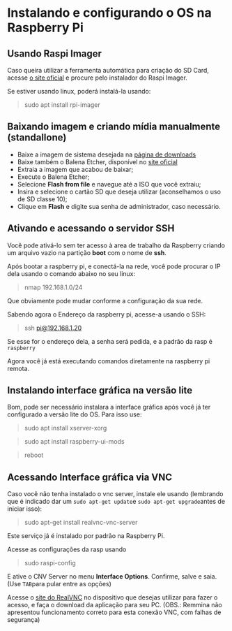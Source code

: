 # Instalando e configurando o OS na Raspberry Pi

## Usando Raspi Imager

Caso queira utilizar a ferramenta automática para criação do SD Card, acesse [o site oficial](https://www.raspberrypi.org/software/) e procure pelo instalador do Raspi Imager.

Se estiver usando linux, poderá instalá-la usando:

> sudo apt install rpi-imager

## Baixando imagem e criando mídia manualmente (standallone)

- Baixe a imagem de sistema desejada na [página de downloads](https://www.raspberrypi.org/software/operating-systems/)
- Baixe também o Balena Etcher, disponível no [site oficial](https://www.balena.io/etcher/?)
- Extraia a imagem que acabou de baixar;
- Execute o Balena Etcher;
- Selecione **Flash from file** e navegue até a ISO que você extraiu;
- Insira e selecione o cartão SD que deseja utilizar (aconselhamos o uso de SD classe 10);
- Clique em **Flash** e digite sua senha de administrador, caso necessário.

## Ativando e acessando o servidor SSH

Você pode ativá-lo sem ter acesso à area de trabalho da Raspberry criando um arquivo vazio na partição **boot** com o nome de **ssh**.

Após bootar a raspberry pi, e conectá-la na rede, você pode procurar o IP dela usando o comando abaixo no seu linux:

> nmap 192.168.1.0/24

Que obviamente pode mudar conforme a configuração da sua rede.

Sabendo agora o Endereço da raspberry pi, acesse-a usando o SSH:

> ssh pi@192.168.1.20

Se esse for o endereço dela, a senha será pedida, e a padrão da rasp é `raspberry`

Agora você já está executando comandos diretamente na raspberry pi remota.

## Instalando interface gráfica na versão lite

Bom, pode ser necessário instalara a interface gráfica após você já ter configurado a versão lite do OS. Para isso use:

> sudo apt install xserver-xorg

> sudo apt install raspberry-ui-mods

> reboot

## Acessando Interface gráfica via VNC

Caso você não tenha instalado o vnc server, instale ele usando (lembrando que é indicado dar um `sudo apt-get update`e `sudo apt-get upgrade`antes de iniciar isso):

> sudo apt-get install realvnc-vnc-server

Este serviço já é instalado por padrão na Raspberry Pi.

Acesse as configurações da rasp usando

> sudo raspi-config

E ative o CNV Server no menu **Interface Options**. Confirme, salve e saia. (Use `TAB`para pular entre as opções)

Acesse o [site do RealVNC](https://www.realvnc.com/pt/connect/download/viewer/) no dispositivo que desejas utilizar para fazer o acesso, e faça o download da aplicação para seu PC. (OBS.: Remmina não apresentou funcionamento correto para esta conexão VNC, com falhas de segurança)

